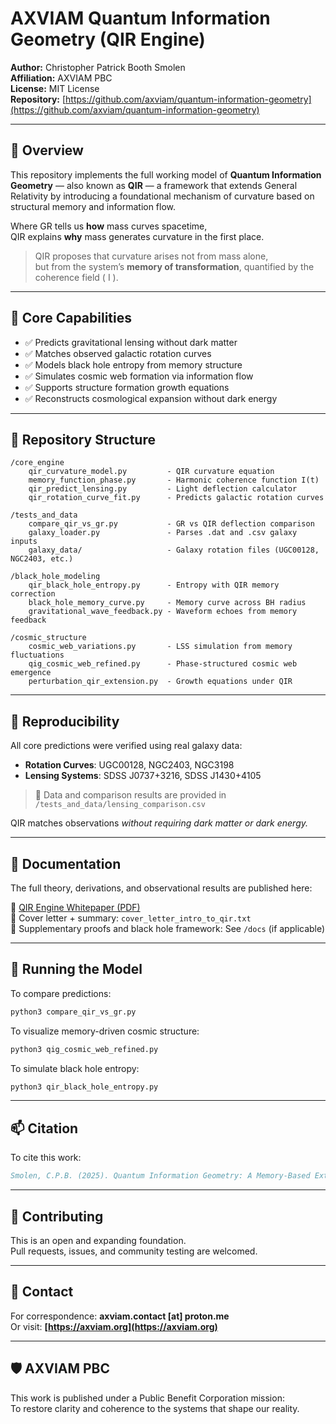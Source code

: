# AXVIAM Quantum Information Geometry (QIR Engine)

**Author:** Christopher Patrick Booth Smolen  
**Affiliation:** AXVIAM PBC  
**License:** MIT License  
**Repository:** [https://github.com/axviam/quantum-information-geometry](https://github.com/axviam/quantum-information-geometry)

---

## 🧠 Overview

This repository implements the full working model of **Quantum Information Geometry** — also known as **QIR** — a framework that extends General Relativity by introducing a foundational mechanism of curvature based on structural memory and information flow.

Where GR tells us **how** mass curves spacetime,  
QIR explains **why** mass generates curvature in the first place.

> QIR proposes that curvature arises not from mass alone,  
> but from the system’s **memory of transformation**, quantified by the coherence field \( I \).

---

## 🧪 Core Capabilities

- ✅ Predicts gravitational lensing without dark matter  
- ✅ Matches observed galactic rotation curves  
- ✅ Models black hole entropy from memory structure  
- ✅ Simulates cosmic web formation via information flow  
- ✅ Supports structure formation growth equations  
- ✅ Reconstructs cosmological expansion without dark energy  

---

## 📂 Repository Structure

```text
/core_engine
    qir_curvature_model.py         - QIR curvature equation
    memory_function_phase.py       - Harmonic coherence function I(t)
    qir_predict_lensing.py         - Light deflection calculator
    qir_rotation_curve_fit.py      - Predicts galactic rotation curves

/tests_and_data
    compare_qir_vs_gr.py           - GR vs QIR deflection comparison
    galaxy_loader.py               - Parses .dat and .csv galaxy inputs
    galaxy_data/                   - Galaxy rotation files (UGC00128, NGC2403, etc.)

/black_hole_modeling
    qir_black_hole_entropy.py      - Entropy with QIR memory correction
    black_hole_memory_curve.py     - Memory curve across BH radius
    gravitational_wave_feedback.py - Waveform echoes from memory feedback

/cosmic_structure
    cosmic_web_variations.py       - LSS simulation from memory fluctuations
    qig_cosmic_web_refined.py      - Phase-structured cosmic web emergence
    perturbation_qir_extension.py  - Growth equations under QIR

```

---

## 🔬 Reproducibility

All core predictions were verified using real galaxy data:

- **Rotation Curves**: UGC00128, NGC2403, NGC3198  
- **Lensing Systems**: SDSS J0737+3216, SDSS J1430+4105  

> 📌 Data and comparison results are provided in `/tests_and_data/lensing_comparison.csv`

QIR matches observations *without requiring dark matter or dark energy.*

---

## 📘 Documentation

The full theory, derivations, and observational results are published here:

📄 [QIR Engine Whitepaper (PDF)](https://zenodo.org/record/XXXXXXX)  
📄 Cover letter + summary: `cover_letter_intro_to_qir.txt`  
📄 Supplementary proofs and black hole framework: See `/docs` (if applicable)

---

## 🚀 Running the Model

To compare predictions:

```bash
python3 compare_qir_vs_gr.py
```

To visualize memory-driven cosmic structure:

```bash
python3 qig_cosmic_web_refined.py
```

To simulate black hole entropy:

```bash
python3 qir_black_hole_entropy.py
```

---

## 📫 Citation

To cite this work:

```bibtex
Smolen, C.P.B. (2025). Quantum Information Geometry: A Memory-Based Extension to General Relativity. Zenodo. https://zenodo.org/record/XXXXXXX
```

---

## 🤝 Contributing

This is an open and expanding foundation.  
Pull requests, issues, and community testing are welcomed.

---

## 💬 Contact

For correspondence: **axviam.contact [at] proton.me**  
Or visit: **[https://axviam.org](https://axviam.org)**

---

## 🛡️ AXVIAM PBC

This work is published under a Public Benefit Corporation mission:  
To restore clarity and coherence to the systems that shape our reality.
